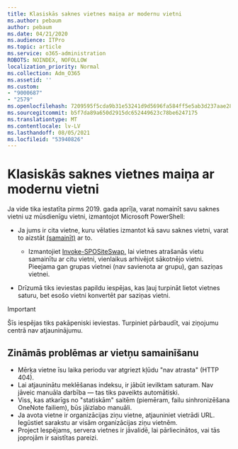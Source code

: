 ```yaml
---
title: Klasiskās saknes vietnes maiņa ar modernu vietni
ms.author: pebaum
author: pebaum
ms.date: 04/21/2020
ms.audience: ITPro
ms.topic: article
ms.service: o365-administration
ROBOTS: NOINDEX, NOFOLLOW
localization_priority: Normal
ms.collection: Adm_O365
ms.assetid: ''
ms.custom:
- "9000687"
- "2579"
ms.openlocfilehash: 7209595f5cda9b31e53241d9d5696fa584ff5e5ab3d237aae28542bf7aec9398
ms.sourcegitcommit: b5f7da89a650d2915dc652449623c78be6247175
ms.translationtype: MT
ms.contentlocale: lv-LV
ms.lasthandoff: 08/05/2021
ms.locfileid: "53940826"
---
```

# <a name="swap-your-classic-root-site-with-a-modern-site"></a>Klasiskās saknes vietnes maiņa ar modernu vietni

Ja vide tika iestatīta pirms 2019. gada aprīļa, varat nomainīt savu saknes vietni uz mūsdienīgu vietni, izmantojot Microsoft PowerShell:

- Ja jums ir cita vietne, kuru vēlaties izmantot kā savu saknes vietni, varat to aizstāt [(samainīt)](https://docs.microsoft.com/sharepoint/modern-root-site) ar to. 
    - Izmantojiet [Invoke-SPOSiteSwap,](https://docs.microsoft.com/powershell/module/sharepoint-online/invoke-spositeswap?view=sharepoint-ps) lai vietnes atrašanās vietu samainītu ar citu vietni, vienlaikus arhivējot sākotnējo vietni. Pieejama gan grupas vietnei (nav savienota ar grupu), gan saziņas vietnei. 

- Drīzumā tiks ieviestas papildu iespējas, kas ļauj turpināt lietot vietnes saturu, bet esošo vietni konvertēt par saziņas vietni. 
>[!Important]
>Šīs iespējas tiks pakāpeniski ieviestas. Turpiniet pārbaudīt, vai ziņojumu centrā nav atjauninājumu. 

## <a name="known-issues-with-swapping-sites"></a>Zināmās problēmas ar vietņu samainīšanu

- Mērķa vietne īsu laika periodu var atgriezt kļūdu "nav atrasta" (HTTP 404).
- Lai atjauninātu meklēšanas indeksu, ir jābūt ievilktam saturam. Nav jāveic manuāla darbība — tas tiks paveikts automātiski.
- Viss, kas atkarīgs no "statiskām" saitēm (piemēram, failu sinhronizēšana OneNote failiem), būs jāizlabo manuāli.
- Ja avota vietne ir organizācijas ziņu vietne, atjauniniet vietrādi URL. Iegūstiet sarakstu ar visām organizācijas ziņu vietnēm.
- Project Iespējams, servera vietnes ir jāvalidē, lai pārliecinātos, vai tās joprojām ir saistītas pareizi.
